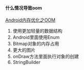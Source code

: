 #### 什么情况导致oom

[Android内存优化之OOM](http://www.jcodecraeer.com/a/anzhuokaifa/androidkaifa/2015/0920/3478.html)

1. 使用更加轻量的数据结构
2. Android里面使用Enum
3. Bitmap对象的内存占用
4. 更大的图片
5. onDraw方法里面执行对象的创建
6. StringBuilder
